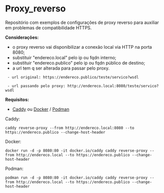 # Proxy_reverso

Repositório com exemplos de configurações de proxy reverso para auxiliar em problemas de compatibilidade HTTPS.

**Considerações:**

- o proxy reverso vai disponibilizar a conexão local via HTTP na porta 8080;
- substituir "endereco.local" pelo ip ou fqdn interno;
- substituir "endereco.publico" pelo ip ou fqdn público de destino;
- a url tem q ser alterada para passar pelo proxy. 

```
 - url original: https://endereco.publico/teste/servico?wsdl
 
 - url passando pelo proxy: http://endereco.local:8080/teste/servico?wsdl
```

**Requisitos:**

- [Caddy](https://caddyserver.com/) ou [Docker](https://docker.com/) / [Podman](https://podman.io/) 


Caddy:
```
caddy reverse-proxy --from http://endereco.local:8080 --to https://endereco.publico --change-host-header
```

Docker:
```
docker run -d -p 8080:80 -it docker.io/caddy caddy reverse-proxy --from http://endereco.local --to https://endereco.publico --change-host-header
```

Podman: 
```
podman run -d -p 8080:80 -it docker.io/caddy caddy reverse-proxy --from http://endereco.local --to https://endereco.publico --change-host-header
```
